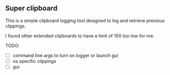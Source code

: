 ## Super clipboard

This is a simple clipboard logging tool designed to log and retrieve previous clippings.

I found other extended clipboards to have a limit of 100 too low for me. 	

TODO: 
- [ ] command line args to turn on logger or launch gui
- [ ] os specific clippings
- [ ] gui
